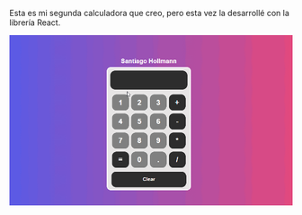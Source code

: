Esta es mi segunda calculadora que creo, pero esta vez la desarrollé con la librería React.

![Screenshot](./src/image/calculadora1.gif)
